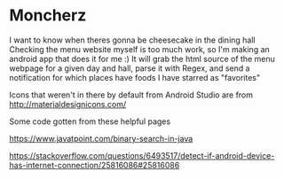 # Moncherz
I want to know when theres gonna be cheesecake in the dining hall
Checking the menu website myself is too much work, so I'm making an android app that does it for me :)
It will grab the html source of the menu webpage for a given day and hall, parse it with Regex, and send a notification for which places have foods I have starred as "favorites"


Icons that weren't in there by default from Android Studio are from http://materialdesignicons.com/

Some code gotten from these helpful pages

https://www.javatpoint.com/binary-search-in-java

https://stackoverflow.com/questions/6493517/detect-if-android-device-has-internet-connection/25816086#25816086
